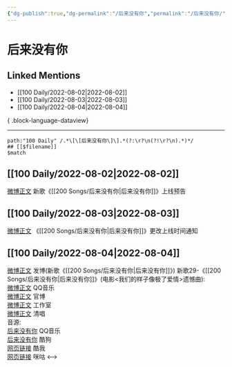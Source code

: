 ```yaml
---
{"dg-publish":true,"dg-permalink":"/后来没有你","permalink":"/后来没有你/","created":"2022-12-07T15:36:37.000+08:00","updated":"2023-04-10T15:35:27.000+08:00"}
---
```


# 后来没有你

## Linked Mentions
- [[100 Daily/2022-08-02\|2022-08-02]]
- [[100 Daily/2022-08-03\|2022-08-03]]
- [[100 Daily/2022-08-04\|2022-08-04]]

{ .block-language-dataview}

---

```expander
path:"100 Daily" /.*\[\[后来没有你\]\].*(?:\r?\n(?!\r?\n).*)*/
## [[$filename]]
$match
```
## [[100 Daily/2022-08-02\|2022-08-02]]
[微博正文](https://m.weibo.cn/5248300719/4797943405875711) 新歌《[[200 Songs/后来没有你\|后来没有你]]》上线预告
## [[100 Daily/2022-08-03\|2022-08-03]]
[微博正文](https://m.weibo.cn/5248300719/4797943405875711) 《[[200 Songs/后来没有你\|后来没有你]]》更改上线时间通知
## [[100 Daily/2022-08-04\|2022-08-04]]
[微博正文](https://m.weibo.cn/1736988591/4798685605530796) 发博(新歌《[[200 Songs/后来没有你\|后来没有你]]》)
新歌29-《[[200 Songs/后来没有你\|后来没有你]]》(电影<我们的样子像极了爱情>遗憾曲):  
[微博正文](https://m.weibo.cn/2169129705/4798681985843996) QQ音乐  
[微博正文](https://m.weibo.cn/1883007604/4798682841746556) 官博  
[微博正文](https://m.weibo.cn/7478855230/4798687983438139) 工作室  
[微博正文](https://m.weibo.cn/1883007604/4798707817513341) 清唱  
音源:  
[后来没有你](https://weibo.cn/sinaurl?u=https%3A%2F%2Fc.y.qq.com%2Fbase%2Ffcgi-bin%2Fu%3F__%3DqEfk7SRlfh4E) QQ音乐  
[后来没有你](https://weibo.cn/sinaurl?u=https%3A%2F%2Ft4.kugou.com%2Fsong.html%3Fid%3DnnhP5dzCV3) 酷狗  
[网页链接](https://weibo.cn/sinaurl?u=https%3A%2F%2Fm.kuwo.cn%2Fyinyue%2F231190535%3Ff%3Dip%26t%3Dusercopy) 酷我  
[网页链接](https://weibo.cn/sinaurl?u=http%3A%2F%2Fc.migu.cn%2F00f6Zt%3Fifrom%3D1b76acd32992bef37af701a4218bfc61) 咪咕
<-->